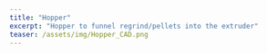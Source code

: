 ```yaml
---
title: "Hopper"
excerpt: "Hopper to funnel regrind/pellets into the extruder"
teaser: /assets/img/Hopper_CAD.png
---
```


